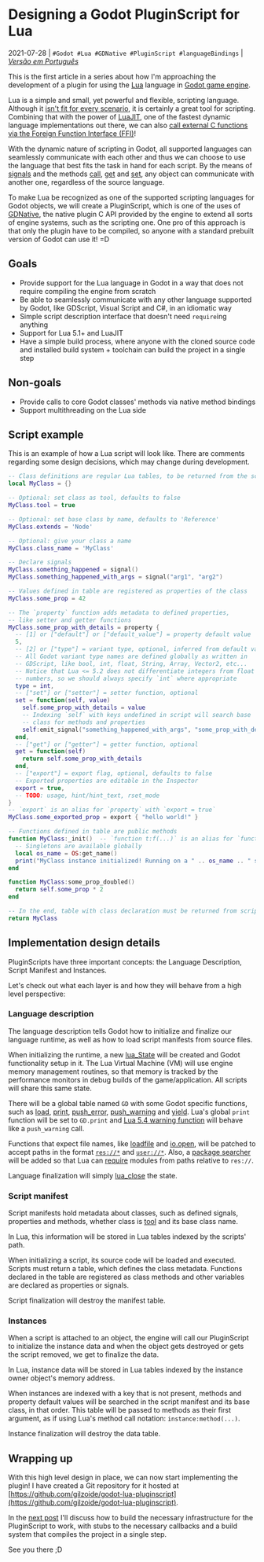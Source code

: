 # Designing a Godot PluginScript for Lua
2021-07-28 | `#Godot #Lua #GDNative #PluginScript #languageBindings` | [*Versão em Português*](1-design-pt.md)

This is the first article in a series about how I'm approaching the development
of a plugin for using the [Lua](https://www.lua.org/) language in
[Godot game engine](https://godotengine.org/).

Lua is a simple and small, yet powerful and flexible, scripting language.
Although it [isn't fit for every scenario](https://docs.godotengine.org/en/stable/about/faq.html#what-were-the-motivations-behind-creating-gdscript),
it is certainly a great tool for scripting.
Combining that with the power of [LuaJIT](https://luajit.org/),
one of the fastest dynamic language implementations out there, we can also
[call external C functions via the Foreign Function Interface (FFI)](https://luajit.org/ext_ffi.html)!

With the dynamic nature of scripting in Godot, all supported languages
can seamlessly communicate with each other and thus we can choose to use the
language that best fits the task in hand for each script.
By the means of [signals](https://docs.godotengine.org/en/stable/getting_started/step_by_step/signals.html)
and the methods [call](https://docs.godotengine.org/en/stable/classes/class_object.html#class-object-method-call),
[get](https://docs.godotengine.org/en/stable/classes/class_object.html#id1)
and [set](https://docs.godotengine.org/en/stable/classes/class_object.html#id4),
any object can communicate with another one, regardless of the
source language.

To make Lua be recognized as one of the supported scripting languages for Godot
objects, we will create a PluginScript, which is one of the uses of
[GDNative](https://docs.godotengine.org/en/stable/getting_started/step_by_step/scripting.html#gdnative-c),
the native plugin C API provided by the engine to extend all sorts of
engine systems, such as the scripting one.
One pro of this approach is that only the plugin have to be compiled,
so anyone with a standard prebuilt version of Godot can use it! =D


## Goals
- Provide support for the Lua language in Godot in a way that does not require
  compiling the engine from scratch
- Be able to seamlessly communicate with any other language supported by Godot,
  like GDScript, Visual Script and C#, in an idiomatic way
- Simple script description interface that doesn't need `require`ing anything
- Support for Lua 5.1+ and LuaJIT
- Have a simple build process, where anyone with the cloned source code and
  installed build system + toolchain can build the project in a single step


## Non-goals
- Provide calls to core Godot classes' methods via native method bindings
- Support multithreading on the Lua side


## Script example
This is an example of how a Lua script will look like. There are comments regarding
some design decisions, which may change during development.

```lua
-- Class definitions are regular Lua tables, to be returned from the script
local MyClass = {}

-- Optional: set class as tool, defaults to false
MyClass.tool = true

-- Optional: set base class by name, defaults to 'Reference'
MyClass.extends = 'Node'

-- Optional: give your class a name
MyClass.class_name = 'MyClass'

-- Declare signals
MyClass.something_happened = signal()
MyClass.something_happened_with_args = signal("arg1", "arg2")

-- Values defined in table are registered as properties of the class
MyClass.some_prop = 42

-- The `property` function adds metadata to defined properties,
-- like setter and getter functions
MyClass.some_prop_with_details = property {
  -- [1] or ["default"] or ["default_value"] = property default value
  5,
  -- [2] or ["type"] = variant type, optional, inferred from default value
  -- All Godot variant type names are defined globally as written in
  -- GDScript, like bool, int, float, String, Array, Vector2, etc...
  -- Notice that Lua <= 5.2 does not differentiate integers from float
  -- numbers, so we should always specify `int` where appropriate
  type = int,
  -- ["set"] or ["setter"] = setter function, optional
  set = function(self, value)
    self.some_prop_with_details = value
    -- Indexing `self` with keys undefined in script will search base
    -- class for methods and properties
    self:emit_signal("something_happened_with_args", "some_prop_with_details", value)
  end,
  -- ["get"] or ["getter"] = getter function, optional
  get = function(self)
    return self.some_prop_with_details
  end,
  -- ["export"] = export flag, optional, defaults to false
  -- Exported properties are editable in the Inspector
  export = true,
  -- TODO: usage, hint/hint_text, rset_mode
}
-- `export` is an alias for `property` with `export = true`
MyClass.some_exported_prop = export { "hello world!" }

-- Functions defined in table are public methods
function MyClass:_init()  -- `function t:f(...)` is an alias for `function t.f(self, ...)`
  -- Singletons are available globally
  local os_name = OS:get_name()
  print("MyClass instance initialized! Running on a " .. os_name .. " system")
end

function MyClass:some_prop_doubled()
  return self.some_prop * 2
end

-- In the end, table with class declaration must be returned from script
return MyClass
```


## Implementation design details
PluginScripts have three important concepts: the Language Description,
Script Manifest and Instances.

Let's check out what each layer is and how they will behave from a high
level perspective:


### Language description
The language description tells Godot how to initialize and finalize our
language runtime, as well as how to load script manifests from source
files.

When initializing the runtime, a new [lua_State](https://www.lua.org/manual/5.4/manual.html#lua_State)
will be created and Godot functionality setup in it.
The Lua Virtual Machine (VM) will use engine memory management routines, so
that memory is tracked by the performance monitors in debug builds of the
game/application.
All scripts will share this same state.

There will be a global table named `GD` with some Godot specific
functions, such as [load](https://docs.godotengine.org/en/stable/classes/class_%40gdscript.html#class-gdscript-method-load),
[print](https://docs.godotengine.org/en/stable/classes/class_%40gdscript.html#class-gdscript-method-print),
[push_error](https://docs.godotengine.org/en/stable/classes/class_%40gdscript.html#class-gdscript-method-push-error),
[push_warning](https://docs.godotengine.org/en/stable/classes/class_%40gdscript.html#class-gdscript-method-push-warning)
and [yield](https://docs.godotengine.org/en/stable/classes/class_%40gdscript.html#class-gdscript-method-yield).
Lua's global `print` function will be set to `GD.print` and
[Lua 5.4 warning function](https://www.lua.org/manual/5.4/manual.html#lua_WarnFunction)
will behave like a `push_warning` call.

Functions that expect file names, like [loadfile](https://www.lua.org/manual/5.4/manual.html#pdf-loadfile)
and [io.open](https://www.lua.org/manual/5.4/manual.html#pdf-io.open),
will be patched to accept paths in the format [`res://*`](https://docs.godotengine.org/en/stable/tutorials/io/data_paths.html#resource-path)
and [`user://*`](https://docs.godotengine.org/en/stable/tutorials/io/data_paths.html#user-path-persistent-data).
Also, a [package searcher](https://www.lua.org/manual/5.4/manual.html#pdf-package.searchers)
will be added so that Lua can [require](https://www.lua.org/manual/5.4/manual.html#pdf-require)
modules from paths relative to `res://`.

Language finalization will simply [lua_close](https://www.lua.org/manual/5.4/manual.html#lua_close) the state.


### Script manifest
Script manifests hold metadata about classes, such as defined signals,
properties and methods, whether class is [tool](https://docs.godotengine.org/en/stable/tutorials/misc/running_code_in_the_editor.html)
and its base class name.

In Lua, this information will be stored in Lua tables indexed by the
scripts' path.

When initializing a script, its source code will be loaded and executed.
Scripts must return a table, which defines the class metadata.
Functions declared in the table are registered as class methods and
other variables are declared as properties or signals.

Script finalization will destroy the manifest table.


### Instances
When a script is attached to an object, the engine will call our
PluginScript to initialize the instance data and when the object gets
destroyed or gets the script removed, we get to finalize the data.

In Lua, instance data will be stored in Lua tables indexed by the
instance owner object's memory address.

When instances are indexed with a key that is not present, methods and
property default values will be searched in the script manifest and its
base class, in that order.
This table will be passed to methods as their first argument, as if
using Lua's method call notation: `instance:method(...)`.

Instance finalization will destroy the data table.


## Wrapping up
With this high level design in place, we can now start implementing the
plugin! I have created a Git repository for it hosted at
[https://github.com/gilzoide/godot-lua-pluginscript](https://github.com/gilzoide/godot-lua-pluginscript).

In the [next post](2-infrastructure-en.md) I'll discuss how to build the
necessary infrastructure for the PluginScript to work, with stubs to the
necessary callbacks and a build system that compiles the project in a
single step.

See you there ;D
